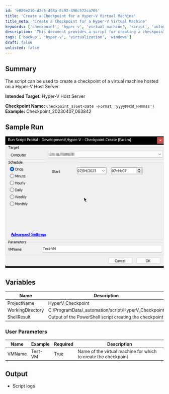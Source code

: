 ```yaml
---
id: 'e089e210-d2c5-498a-8c92-496c572ca705'
title: 'Create a Checkpoint for a Hyper-V Virtual Machine'
title_meta: 'Create a Checkpoint for a Hyper-V Virtual Machine'
keywords: ['checkpoint', 'hyper-v', 'virtual-machine', 'script', 'automation']
description: 'This document provides a script for creating a checkpoint of a virtual machine hosted on a Hyper-V Host Server. It includes details on intended targets, variable descriptions, user parameters, and sample runs to help users effectively utilize the script.'
tags: ['backup', 'hyper-v', 'virtualization', 'windows']
draft: false
unlisted: false
---
```


## Summary

The script can be used to create a checkpoint of a virtual machine hosted on a Hyper-V Host Server.

**Intended Target:** Hyper-V Host Server

**Checkpoint Name:** `Checkpoint_$(Get-Date -Format 'yyyyMMdd_HHmmss')`  
**Example:** Checkpoint_20230407_063842

## Sample Run

![Sample Run](../../../static/img/Hyper-V---Checkpoint-Create-Param/image_1.png)

## Variables

| Name             | Description                                           |
|------------------|-------------------------------------------------------|
| ProjectName      | HyperV_Checkpoint                                    |
| WorkingDirectory  | C:/ProgramData/_automation/script/HyperV_Checkpoint  |
| ShellResult      | Output of the PowerShell script creating the checkpoint |

### User Parameters

| Name   | Example   | Required | Description                                          |
|--------|-----------|----------|------------------------------------------------------|
| VMName | Test-VM   | True     | Name of the virtual machine for which to create the checkpoint |

## Output

- Script logs
